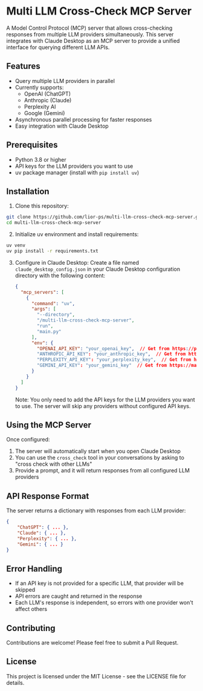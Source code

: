 # Multi LLM Cross-Check MCP Server

A Model Control Protocol (MCP) server that allows cross-checking responses from multiple LLM providers simultaneously. This server integrates with Claude Desktop as an MCP server to provide a unified interface for querying different LLM APIs.

## Features

- Query multiple LLM providers in parallel
- Currently supports:
  - OpenAI (ChatGPT)
  - Anthropic (Claude)
  - Perplexity AI
  - Google (Gemini)
- Asynchronous parallel processing for faster responses
- Easy integration with Claude Desktop

## Prerequisites

- Python 3.8 or higher
- API keys for the LLM providers you want to use
- uv package manager (install with `pip install uv`)

## Installation

1. Clone this repository:

```bash
git clone https://github.com/lior-ps/multi-llm-cross-check-mcp-server.git
cd multi-llm-cross-check-mcp-server
```

2. Initialize uv environment and install requirements:

```bash
uv venv
uv pip install -r requirements.txt
```

3. Configure in Claude Desktop:
   Create a file named `claude_desktop_config.json` in your Claude Desktop configuration directory with the following content:

   ```json
   {
     "mcp_servers": [
       {
         "command": "uv",
         "args": [
           "--directory",
           "/multi-llm-cross-check-mcp-server",
           "run",
           "main.py"
         ],
         "env": {
           "OPENAI_API_KEY": "your_openai_key",  // Get from https://platform.openai.com/api-keys
           "ANTHROPIC_API_KEY": "your_anthropic_key",  // Get from https://console.anthropic.com/account/keys
           "PERPLEXITY_API_KEY": "your_perplexity_key",  // Get from https://www.perplexity.ai/settings/api
           "GEMINI_API_KEY": "your_gemini_key"  // Get from https://makersuite.google.com/app/apikey
         }
       }
     ]
   }
   ```

   Note: You only need to add the API keys for the LLM providers you want to use. The server will skip any providers without configured API keys.

## Using the MCP Server

Once configured:

1. The server will automatically start when you open Claude Desktop
2. You can use the `cross_check` tool in your conversations by asking to "cross check with other LLMs"
3. Provide a prompt, and it will return responses from all configured LLM providers

## API Response Format

The server returns a dictionary with responses from each LLM provider:

```json
{
    "ChatGPT": { ... },
    "Claude": { ... },
    "Perplexity": { ... },
    "Gemini": { ... }
}
```

## Error Handling

- If an API key is not provided for a specific LLM, that provider will be skipped
- API errors are caught and returned in the response
- Each LLM's response is independent, so errors with one provider won't affect others

## Contributing

Contributions are welcome! Please feel free to submit a Pull Request.

## License

This project is licensed under the MIT License - see the LICENSE file for details.
